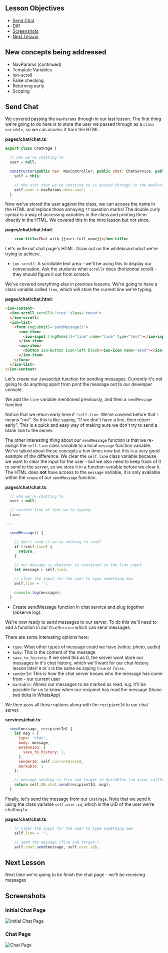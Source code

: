 ## Lesson Objectives

* [Send Chat](#send-chat)
* [Diff](https://github.com/lathonez/powwow/compare/lesson-five...lesson-six)
* [Screenshots](#screenshots)
* [Next Lesson](#next-lesson)

## New concepts being addressed

* NavParams (continued)
* Template Variables
* ion-scroll
* False checking
* Returning early
* Scoping

## Send Chat

We covered passing the `NavParams` through in our last lesson. The first thing we're going to do here is to store the user we passed through as a `class variable`, so we can access it from the HTML.

**pages/chat/chat.ts**:

```javascript
export class ChatPage {

  // who we're chatting to
  user = null;

  constructor(public nav: NavController, public chat: ChatService, public navParams: NavParams) {
    self = this;

    // the user that we're chatting to is passed through in the NavParams, store it
    self.user = navParams.data.user;
  }
```

Now we've stored the user against the class, we can access the name in the HTML and replace those annoying `??` question marks! The double curly syntax is a way of accessing variables in the class and printing them directly in the HTML. We covered this in the intro lesson but not since.

**pages/chat/chat.html**:

```html
    <ion-title>Chat with {{user.full_name}}</ion-title>
```

Let's write out chat page's HTML. Draw out on the whiteboard what we're trying to achieve.

* `ion-scroll`: A scrollable text area - we'll be using this to display our conversation. Ask the students what `scrollY` does (horizontal scroll) - they should figure it out from scratch.

We've covered everything else in previous lessons. We're going to have a class variable called `line`, which will store the current line we're typing.

**pages/chat/chat.html**:

```html
<ion-content>
  <ion-scroll scrollY="true" class="convo">
  </ion-scroll>
  <ion-list>
    <form (ngSubmit)="sendMessage()">
      <ion-item>
        <ion-input [(ngModel)]="line" name="line" type="text"></ion-input>
      </ion-item>
      <ion-item>
        <button ion-button icon-left block><ion-icon name="send"></ion-icon>Send</button>
      </ion-item>
    </form>
  </ion-list>
</ion-content>
```

Let's create our Javascript function for sending messages. Currently it's not going to do anything apart from print the message out to our developer console.

We add the `line` variable mentioned previously, and then a `sendMessage` function.

Notice that we return early here if `!self.line`. We've covered before that `!` means "not". So this is like saying, "If we don't have a line, then return early". This is a quick and easy way of making sure we don't try to send a blank line to the server.

The other interesting thing about our `sendMessage` function is that we re-assign the `self.line` class variable to a local `message` function variable. We've talked about these concepts a few times now but this is a very good example of the difference. We clear the `self.line` class variable because we want to clear the input for the user - but we also need to keep track of it to send to the server, so we store it in a function variable before we clear it. The HTML does **not** have access to the `message` variable, it is only available within the `scope` of our `sendMessage` function.

**pages/chat/chat.ts**:

```javascript
  // who we're chatting to
  user = null;

  // current line of text we're typing
  line;

...

  sendMessage() {

    // don't send if we've nothing to send!
    if (!self.line) {
      return;
    }

    // our message is whatever is contained in the line input
    let message = self.line;

    // clear the input for the user to type something new
    self.line = '';

    console.log(message);
  }
```

* Create sendMessage function in chat service and plug together (observe log):

We're now ready to send messages to our server. To do this we'll need to add a function in our `ChatService` which can send messages.

There are some interesting options here:

* `type`: What other types of message could we have (video, photo, audio)
* `body`: This is the content of the message
* `save_to_history`: If we send this as 0, the server wont store our messages in it's chat history, which we'll want for our chat history lesson later! `0` or `1` is the same as saying `true` or `false`.
* `senderId`: This is how the chat server knows who the message has come from - our current user
* `markable`: Allows our messages to be marked as read. e.g. it'll be possible for us to know when our recipient has read the message (those two ticks in WhatsApp)

We then pass all those options along with the `recipientId` to our chat server.

**services/chat.ts**:

```javascript
  send(message, recipientId) {
    let msg = {
      type: 'chat',
      body: message,
      extension: {
        save_to_history: 1,
      },
      senderId: self.currentUserId,
      markable: 1
    };

    // message sending is fire and forget in QuickBlox (no async callback)
    return self.QB.chat.send(recipientId, msg);
  }
```

Finally, let's send the message from our `ChatPage`. Note that we send it using the class variable `self.user.id`, which is the UID of the user we're chatting to.

**pages/chat/chat.ts**:

```javascript
    // clear the input for the user to type something new
    self.line = '';

    // send the message (fire and forget!)
    self.chat.send(message, self.user.id);
```

## Next Lesson

Next time we're going to be finish the chat page - we'll be receiving messages

## Screenshots

### Initial Chat Page

![Initial Chat Page](https://github.com/lathonez/powwow/blob/lesson-five/lessons/screens/5-chat-before.PNG "Initial Chat Page")

### Chat Page

![Chat Page](https://github.com/lathonez/powwow/blob/lesson-five/lessons/screens/5-chat-after.PNG "Chat Page")
